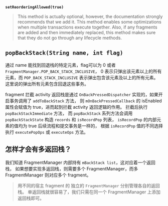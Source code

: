 **`setReorderingAllowed(true)`**

>This method is actually optional, however, the documentation strongly recommends that we add it. 
This method enables some optimizations when multiple transactions execute together. 
Also, if any fragments are added and then immediately replaced, 
this method makes sure that they do not go through any lifecycle methods.

## `popBackStack(String name, int flag)`

通过 name 能找到回退栈的特定元素，flag可以为 0 或者 `FragmentManager.POP_BACK_STACK_INCLUSIVE`，
0 表示只弹出该元素以上的所有元素，而 `POP_BACK_STACK_INCLUSIVE` 表示弹出包含该元素及以上的所有元素。
这里说的弹出所有元素包含回退这些事务。

fragment 拦截 activity 返回栈是通过 `OnBackPressedDispatcher` 实现的，如果开启事务调用了 `addToBackStack` 方法，
则 `mOnBackPressedCallback` 的 isEnabled 属性会赋值为 true，进而起到拦截 activity 返回逻辑的作用。
拦截后执行 `popBackStackImmediate` 方法， 而 `popBackStack` 系列方法会调用 `popBackStackState` 构造 `records` 和 `isRecordPop` 列表，
`isRecordPop` 的内部元素的值均为 true 后续流程和提交事务是一样的， 根据 `isRecordPop` 值的不同选择执行 `executePopOps` 或 `executeOps` 方法。

## 怎样才会有多返回栈？

我们知道 FragmentManager 内部持有 `mBackStack list`，这对应着一个返回栈，
如果想要实现多返回栈，则需要多个 FragmentManager，而多 FragmentManager 则对应多个 fragment。

>用不同的宿主 fragment 的 独立的 `FragmentManager` 分别管理各自的返回栈。
单返回栈就很容易了，我们只需在同一个 FragmentManager 上添加返回栈即可。






